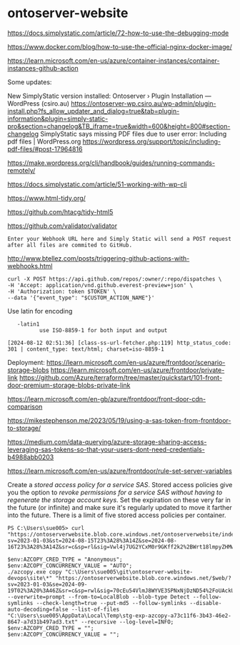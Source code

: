 # ontoserver-website


https://docs.simplystatic.com/article/72-how-to-use-the-debugging-mode

https://www.docker.com/blog/how-to-use-the-official-nginx-docker-image/

https://learn.microsoft.com/en-us/azure/container-instances/container-instances-github-action


Some updates:

New SimplyStatic version installed: Ontoserver › Plugin Installation — WordPress (csiro.au) https://ontoserver-wp.csiro.au/wp-admin/plugin-install.php?fs_allow_updater_and_dialog=true&tab=plugin-information&plugin=simply-static-pro&section=changelog&TB_iframe=true&width=600&height=800#section-changelog
SimplyStatic says missing PDF files due to user error: ⁠Including pdf files | WordPress.org https://wordpress.org/support/topic/including-pdf-files/#post-17964816


https://make.wordpress.org/cli/handbook/guides/running-commands-remotely/

https://docs.simplystatic.com/article/51-working-with-wp-cli

https://www.html-tidy.org/

https://github.com/htacg/tidy-html5

https://github.com/validator/validator


```
Enter your Webhook URL here and Simply Static will send a POST request after all files are commited to GitHub.
```

http://www.btellez.com/posts/triggering-github-actions-with-webhooks.html


```
curl -X POST https://api.github.com/repos/:owner/:repo/dispatches \
-H 'Accept: application/vnd.github.everest-preview+json' \
-H 'Authorization: token $TOKEN' \
--data '{"event_type": "$CUSTOM_ACTION_NAME"}'
```

Use latin for encoding

       -latin1
              use ISO-8859-1 for both input and output

```
[2024-08-12 02:51:36] [class-ss-url-fetcher.php:119] http_status_code: 301 | content_type: text/html; charset=iso-8859-1
```


Deployment:
https://learn.microsoft.com/en-us/azure/frontdoor/scenario-storage-blobs
https://learn.microsoft.com/en-us/azure/frontdoor/private-link
https://github.com/Azure/terraform/tree/master/quickstart/101-front-door-premium-storage-blobs-private-link

https://learn.microsoft.com/en-gb/azure/frontdoor/front-door-cdn-comparison

https://mikestephenson.me/2023/05/19/using-a-sas-token-from-frontdoor-to-storage/

https://medium.com/data-querying/azure-storage-sharing-access-leveraging-sas-tokens-so-that-your-users-dont-need-credentials-b4988abb0203

https://learn.microsoft.com/en-us/azure/frontdoor/rule-set-server-variables

Create a *stored access policy for a service SAS*. Stored access policies give you the option to *revoke permissions for a service SAS without having to regenerate the storage account keys*. Set the expiration on these very far in the future (or infinite) and make sure it's regularly updated to move it farther into the future. There is a limit of five stored access policies per container.

```
PS C:\Users\sue005> curl "https://ontoserverwebsite.blob.core.windows.net/ontoserverwebsite/index.html?sv=2023-01-03&st=2024-08-15T23%3A28%3A14Z&se=2024-08-16T23%3A28%3A14Z&sr=c&sp=rl&sig=Vwl4j7UG2YCxM0r9GKff2k2%2BWrt18lmpyZHMw5Eg2CM%3D"
```



```
$env:AZCOPY_CRED_TYPE = "Anonymous";
$env:AZCOPY_CONCURRENCY_VALUE = "AUTO";
./azcopy.exe copy "C:\Users\sue005\git\ontoserver-website-devops\site\*" "https://ontoserverwebsite.blob.core.windows.net/$web/?sv=2023-01-03&se=2024-09-19T02%3A20%3A46Z&sr=c&sp=rwl&sig=70cEu54VlmJ8WYVE3SPNxNjDzND54%2FoUAckUE%2BXUo1o%3D" --overwrite=prompt --from-to=LocalBlob --blob-type Detect --follow-symlinks --check-length=true --put-md5 --follow-symlinks --disable-auto-decoding=false --list-of-files "C:\Users\sue005\AppData\Local\Temp\stg-exp-azcopy-a73c11f6-3b43-46e2-8647-a7d31b497ad3.txt" --recursive --log-level=INFO;
$env:AZCOPY_CRED_TYPE = "";
$env:AZCOPY_CONCURRENCY_VALUE = "";
```